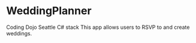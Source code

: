 # WeddingPlanner

Coding Dojo Seattle C# stack 
This app allows users to RSVP to and create weddings.
